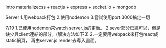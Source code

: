 Intro
  materializecss + reactjs + express + socket.io + mongodb

Server
  1.用webpack打包
  2.使用nodemon
  3.嘗試使用port:3000搞定一切

7/19
  1.已使用nodemon來watch server.js的更動。
  2.sever部分已經可以，但是缺少與client連結的部分。(解決方法如下3)
  2.一定要用webpack來打包react成static網頁，
    再由server.js render去導入畫面。